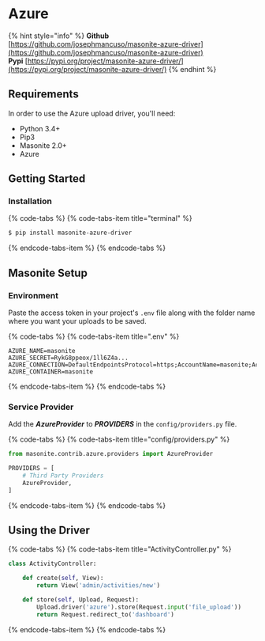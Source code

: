 # Azure

{% hint style="info" %}
**Github** [https://github.com/josephmancuso/masonite-azure-driver](https://github.com/josephmancuso/masonite-azure-driver)  
**Pypi** [https://pypi.org/project/masonite-azure-driver/](https://pypi.org/project/masonite-azure-driver/)
{% endhint %}

## Requirements <a id="requirements"></a>

In order to use the Azure upload driver, you'll need:

* Python 3.4+
* Pip3
* Masonite 2.0+
* Azure

## Getting Started

### Installation

{% code-tabs %}
{% code-tabs-item title="terminal" %}
```bash
$ pip install masonite-azure-driver
```
{% endcode-tabs-item %}
{% endcode-tabs %}

## Masonite Setup

### Environment

Paste the access token in your project's `.env` file along with the folder name where you want your uploads to be saved.

{% code-tabs %}
{% code-tabs-item title=".env" %}
```text
AZURE_NAME=masonite
AZURE_SECRET=RykG8ppeox/1ll6Z4a...
AZURE_CONNECTION=DefaultEndpointsProtocol=https;AccountName=masonite;AccountKey=RykG8q...
AZURE_CONTAINER=masonite
```
{% endcode-tabs-item %}
{% endcode-tabs %}

### Service Provider

Add the _**AzureProvider**_ to _**PROVIDERS**_ in the `config/providers.py` file.

{% code-tabs %}
{% code-tabs-item title="config/providers.py" %}
```python
from masonite.contrib.azure.providers import AzureProvider

PROVIDERS = [
    # Third Party Providers
    AzureProvider,
]
```
{% endcode-tabs-item %}
{% endcode-tabs %}

## Using the Driver

{% code-tabs %}
{% code-tabs-item title="ActivityController.py" %}
```python
class ActivityController:

    def create(self, View):
        return View('admin/activities/new')

    def store(self, Upload, Request):
        Upload.driver('azure').store(Request.input('file_upload'))
        return Request.redirect_to('dashboard')
```
{% endcode-tabs-item %}
{% endcode-tabs %}

